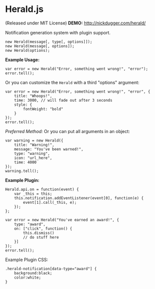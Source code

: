 Herald.js
===
(Released under MIT License) **DEMO:** http://nickdugger.com/herald/

Notification generation system with plugin support.

	new Herald(message[, type[, options]]);
	new Herald(message[, options]);
	new Herald(options);

**Example Usage:**

	var error = new Herald("Error, something went wrong!", "error");
	error.tell();
	
Or you can customize the `Herald` with a third "options" argument:

	var error = new Herald("Error, something went wrong!", "error", {
		title: "Whoops!",
		time: 3000, // will fade out after 3 seconds
		style: { 
			fontWeight: "bold"
		}
	});
	error.tell();
	
*Preferred Method:* Or you can put all arguments in an object:

	var warning = new Herald({
		title: "Warning!",
		message: "You've been warned!",
		type: "warning",
		icon: "url_here",
		time: 4000
	});
	warning.tell();
	
**Example Plugin:**

	Herald.api.on = function(event) {
		var _this = this;
		this.notification.addEventListener(event[0], function(e) {
			event[1].call(_this, e);
		});
	};
	
	var error = new Herald("You've earned an award!", {
		type: "award",
		on: ["click", function() {
			this.dismiss()
			// do stuff here
		}]
	});
	error.tell();
	
Example Plugin CSS:

	.herald-notification[data-type="award"] {
		background:black;
		color:white;
	}
